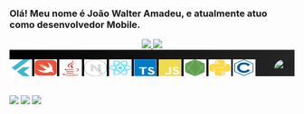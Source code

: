 ### Olá! Meu nome é João Walter Amadeu, e atualmente atuo como desenvolvedor Mobile.

<div align="center">
  <a href="https://github.com/fortmea">
  <img height="180em" src="https://github-readme-stats.vercel.app/api?username=fortmea&show_icons=true&theme=tokyonight&include_all_commits=true&count_private=true&locale=pt-br"/>
  <img height="180em" src="https://github-readme-stats.vercel.app/api/top-langs/?username=fortmea&layout=compact&langs_count=7&theme=tokyonight&locale=pt-br&hide=javascript,html"/>
</div>
<div style="display: inline_block; background: linear-gradient(90deg, rgba(2,0,0,1) 0%, rgba(0,0,0,0.852000175070028) 100%);"><br>
  <img align="center" alt="flutter" height="30" width="40" src="https://raw.githubusercontent.com/devicons/devicon/master/icons/flutter/flutter-plain.svg">
  <img align="center" alt="swift" height="30" width="40" src="https://raw.githubusercontent.com/devicons/devicon/master/icons/swift/swift-plain.svg">
  <img align="center" alt="java" height="30" width="40" src="https://raw.githubusercontent.com/devicons/devicon/master/icons/java/java-plain.svg">
    <img align="center" alt="nextjs" height="30" width="40" src="https://raw.githubusercontent.com/devicons/devicon/master/icons/nextjs/nextjs-line.svg">
  <img align="center" alt="react" height="30" width="40" src="https://raw.githubusercontent.com/devicons/devicon/master/icons/react/react-original.svg">
  <img align="center" alt="typescript" height="30" width="40" src="https://raw.githubusercontent.com/devicons/devicon/master/icons/typescript/typescript-plain.svg">
  <img align="center" alt="javascript" height="30" width="40" src="https://raw.githubusercontent.com/devicons/devicon/master/icons/javascript/javascript-plain.svg">
  <img align="center" alt="nodejs" height="30" width="40" src="https://raw.githubusercontent.com/devicons/devicon/master/icons/nodejs/nodejs-plain.svg">
  <img align="center" alt="python" height="30" width="40" src="https://raw.githubusercontent.com/devicons/devicon/master/icons/python/python-plain.svg">
  <img align="center" alt="c" height="30" width="40" src="https://raw.githubusercontent.com/devicons/devicon/master/icons/c/c-line.svg">
  
  <img align="right" alt="pic" height="150" style="border-radius:50px;" src="https://avatars.githubusercontent.com/u/33238565?v=4">
</div>
<div> 
<br><br>
  <a href="https://instagram.com/jwalter.exe" target="_blank"><img src="https://img.shields.io/badge/-Instagram-%23E4405F?style=for-the-badge&logo=instagram&logoColor=white" target="_blank"></a>
  <a href = "mailto:joao.amadeu@unifio.edu.br"><img src="https://img.shields.io/badge/-Gmail-%23333?style=for-the-badge&logo=gmail&logoColor=white" target="_blank"></a>
  <a href="https://www.linkedin.com/in/joao-walter-amadeu
" target="_blank"><img src="https://img.shields.io/badge/-LinkedIn-%230077B5?style=for-the-badge&logo=linkedin&logoColor=white" target="_blank"></a> 
 
